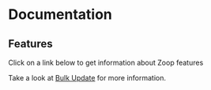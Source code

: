 # Documentation

## Features

Click on a link below to get information about Zoop features

Take a look at [Bulk Update](bulkupdate/BulkUpdate.md) for more information.
